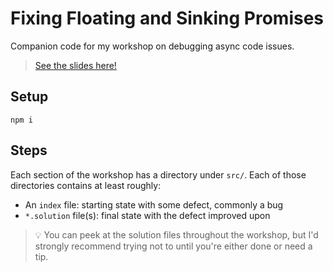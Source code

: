 # Fixing Floating and Sinking Promises

Companion code for my workshop on debugging async code issues.

> [See the slides here!](https://1drv.ms/p/s!AvUc1cvPrJnWvuQL58wf2Pb4AXSyag)

## Setup

```shell
npm i
```

## Steps

Each section of the workshop has a directory under `src/`.
Each of those directories contains at least roughly:

- An `index` file: starting state with some defect, commonly a bug
- `*.solution` file(s): final state with the defect improved upon

> 💡 You can peek at the solution files throughout the workshop, but I'd strongly recommend trying not to until you're either done or need a tip.
